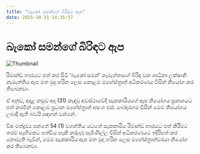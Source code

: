 ```yaml
---
title: "බැකෝ සමන්ගේ බිරිඳට ඇප"
date: 2025-10-31 14:35:57
---
```


# බැකෝ සමන්ගේ බිරිඳට ඇප

![Thumbnail](https://helakuru.sgp1.cdn.digitaloceanspaces.com/esana/images/lib/bako-saman-wife.jpg)

රිමාන්ඩ් භාරයට පත් කර සිටි ‘බැකෝ සමන්’ නැමැත්තාගේ බිරිඳ වන ශාධිකා ලක්ෂානි නැමැත්තිය ඇප මත මුදා හරින ලෙස කොළඹ මහේස්ත්‍රාත් අධිකරණය විසින් නියෝග කර තිබෙනවා.

ඒ අනුව, අදාළ නඩුව අද (31) කැඳවූ අවස්ථාවේදී සැකකාරියගේ ඇප නියෝගය ප්‍රකාශයට පත් කරමින් කොළඹ ප්‍රධාන මහේස්ත්‍රාත් අසංග එස්. බෝදරගම විසින් මෙම නියෝගය ලබාදී ඇති බවයි සඳහන් වන්නේ.

විෂ මත්ද්‍රව්‍ය පනතේ 54 (1) වගන්තිය යටතේ සැකකාරිය රිමාන්ඩ් භාරයට පත් කිරීමට තරම් සෑහීමකට පත්විය හැකි කරුණු පැමිණිල්ල විසින් අධිකරණයට ඉදිරිපත් කර නොමැති බැවින්, මෙම සැකකාරිය ඇප මත මුදා හරින ලෙස මහේස්ත්‍රාත්වරයා නියෝග කර තිබෙනවා.


